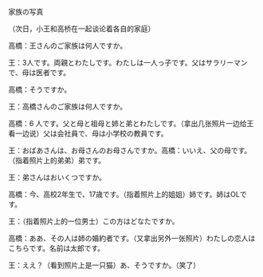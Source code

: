 家族の写真  

（次日，小王和高桥在一起谈论着各自的家庭）  

高橋：王さんのご家族は何人ですか。  

王：3人です。両親とわたしです。わたしは一人っ子です。父はサラリーマンで、母は医者です。  

高橋：そうですか。  

王：高橋さんのご家族は何人ですか。  

高橋：6 人です。父と母と祖母と姉と弟とわたしです。（拿出几张照片一边给王看一边说）父は会社員で、母は小学校の教員です。  

王：おばあさんは、お母さんのお母さんですか。高橋：いいえ、父の母です。（指着照片上的弟弟）弟です。  

王：弟さんはおいくつですか。  

高橋：今、高校2年生で、17歳です。（指着照片上的姐姐）姉です。姉はOLです。  

王：（指着照片上的一位男士）この方はどなたですか。  

高橋：ああ、その人は姉の婚約者です。（又拿出另外一张照片）わたしの恋人はこちらです。名前は太郎です。  

王：ええ？（看到照片上是一只猫）あ、そうですか。（笑了）  


